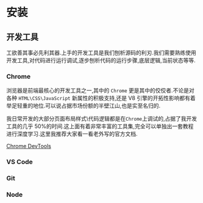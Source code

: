 # 安装

## 开发工具

工欲善其事必先利其器.上手的开发工具是我们刨析源码的利刃.我们需要熟练使用开发工具,对代码进行运行调试,逐步刨析代码的运行步骤,底层逻辑,当前状态等等.

### Chrome

浏览器是前端最核心的开发工具之一,其中的 `Chrome` 更是其中的佼佼者.不论是对各种 `HTML\CSS\JavaScript` 新属性的积极支持,还是 V8 引擎的开拓性影响都有着举足轻重的地位.可以说占据市场份额的半壁江山,也是实至名归的.

我日常开发的大部分页面布局样式\代码逻辑都是在`Chrome`上调试的,占据了我开发工具的几乎 50%的时间.这上面有着非常丰富的工具集,完全可以单独出一套教程进行深度学习.这里我推荐大家看一看老外写的官方文档.

[Chrome DevTools](https://developers.google.com/web/tools/chrome-devtools)

### VS Code

### Git

### Node
